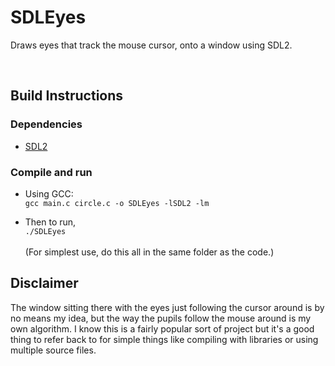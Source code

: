 # SDLEyes
Draws eyes that track the mouse cursor, onto a window using SDL2.

<br>


## Build Instructions
### Dependencies
- [SDL2](https://www.libsdl.org/)

### Compile and run

- Using GCC: \
`gcc main.c circle.c -o SDLEyes -lSDL2 -lm`

- Then to run, \
`./SDLEyes` \
 \
 (For simplest use, do this all in the same folder as the code.)


## Disclaimer

The window sitting there with the eyes just following the cursor around is by no means my idea, but the way the pupils follow the mouse around is my own algorithm.
I know this is a fairly popular sort of project but it's a good thing to refer back to for simple things like compiling with libraries or using multiple source files.
